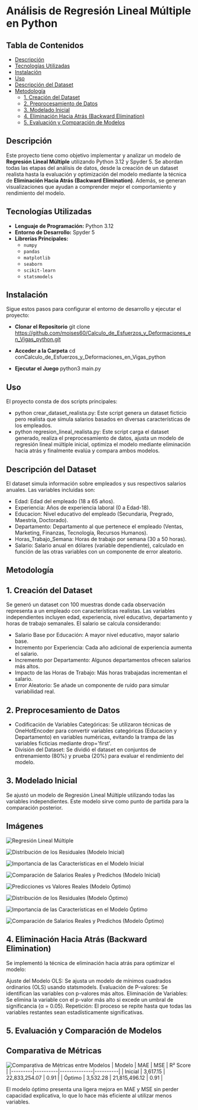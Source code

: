 # Análisis de Regresión Lineal Múltiple en Python

## Tabla de Contenidos

- [Descripción](#descripción)
- [Tecnologías Utilizadas](#tecnologías-utilizadas)
- [Instalación](#instalación)
- [Uso](#uso)
- [Descripción del Dataset](#descripción-del-dataset)
- [Metodología](#metodología)
  - [1. Creación del Dataset](#1-creación-del-dataset)
  - [2. Preprocesamiento de Datos](#2-preprocesamiento-de-datos)
  - [3. Modelado Inicial](#3-modelado-inicial)
  - [4. Eliminación Hacia Atrás (Backward Elimination)](#4-eliminación-hacia-atrás-backward-elimination)
  - [5. Evaluación y Comparación de Modelos](#5-evaluación-y-comparación-de-modelos)


## Descripción

Este proyecto tiene como objetivo implementar y analizar un modelo de **Regresión Lineal Múltiple** utilizando Python 3.12 y Spyder 5. Se abordan todas las etapas del análisis de datos, desde la creación de un dataset realista hasta la evaluación y optimización del modelo mediante la técnica de **Eliminación Hacia Atrás (Backward Elimination)**. Además, se generan visualizaciones que ayudan a comprender mejor el comportamiento y rendimiento del modelo.

## Tecnologías Utilizadas

- **Lenguaje de Programación:** Python 3.12
- **Entorno de Desarrollo:** Spyder 5
- **Librerías Principales:**
  - `numpy`
  - `pandas`
  - `matplotlib`
  - `seaborn`
  - `scikit-learn`
  - `statsmodels`

## Instalación

Sigue estos pasos para configurar el entorno de desarrollo y ejecutar el proyecto:

- **Clonar el Repositorio**
    git clone https://github.com/moises60/Calculo_de_Esfuerzos_y_Deformaciones_en_Vigas_python.git

- **Acceder a la Carpeta**
    cd conCalculo_de_Esfuerzos_y_Deformaciones_en_Vigas_python
    
- **Ejecutar el Juego**
    python3 main.py

## Uso
El proyecto consta de dos scripts principales: 
- python crear_dataset_realista.py: Este script genera un dataset ficticio pero realista que simula salarios basados en diversas características de los empleados.
- python regresion_lineal_realista.py: Este script carga el dataset generado, realiza el preprocesamiento de datos, ajusta un modelo de regresión lineal múltiple inicial, optimiza el modelo mediante eliminación hacia atrás y finalmente evalúa y compara ambos modelos.

## Descripción del Dataset
El dataset simula información sobre empleados y sus respectivos salarios anuales. Las variables incluidas son:
- Edad: Edad del empleado (18 a 65 años).
- Experiencia: Años de experiencia laboral (0 a Edad-18).
- Educacion: Nivel educativo del empleado (Secundaria, Pregrado, Maestría, Doctorado).
- Departamento: Departamento al que pertenece el empleado (Ventas, Marketing, Finanzas, Tecnología, Recursos Humanos).
- Horas_Trabajo_Semana: Horas de trabajo por semana (30 a 50 horas).
- Salario: Salario anual en dólares (variable dependiente), calculado en función de las otras variables con un componente de error aleatorio.

## Metodología
## 1. Creación del Dataset
Se generó un dataset con 100 muestras donde cada observación representa a un empleado con características realistas. Las variables independientes incluyen edad, experiencia, nivel educativo, departamento y horas de trabajo semanales. El salario se calcula considerando:

- Salario Base por Educación: A mayor nivel educativo, mayor salario base.
- Incremento por Experiencia: Cada año adicional de experiencia aumenta el salario.
- Incremento por Departamento: Algunos departamentos ofrecen salarios más altos.
- Impacto de las Horas de Trabajo: Más horas trabajadas incrementan el salario.
- Error Aleatorio: Se añade un componente de ruido para simular variabilidad real.


## 2. Preprocesamiento de Datos
- Codificación de Variables Categóricas: Se utilizaron técnicas de OneHotEncoder para convertir variables categóricas (Educacion y Departamento) en variables numéricas, evitando la trampa de las variables ficticias mediante drop='first'.
- División del Dataset: Se dividió el dataset en conjuntos de entrenamiento (80%) y prueba (20%) para evaluar el rendimiento del modelo.

## 3. Modelado Inicial
Se ajustó un modelo de Regresión Lineal Múltiple utilizando todas las variables independientes. Este modelo sirve como punto de partida para la comparación posterior.
## Imágenes
![Regresión Lineal Múltiple](assets/Predicciones%20vs%20Valores%20Reales.png)

![Distribución de los Residuales (Modelo Inicial)](assets/Distribución%20de%20los%20Residuales%20(Modelo%20Inicial).png)

![Importancia de las Características en el Modelo Inicial](assets/Importancia%20de%20las%20Características%20en%20el%20Modelo%20Inicial.png)

![Comparación de Salarios Reales y Predichos (Modelo Inicial)](assets/Comparación%20de%20Salarios%20Reales%20y%20Predichos%20(Modelo%20Inicial).png)

![Predicciones vs Valores Reales (Modelo Óptimo)](assets/Predicciones%20vs%20Valores%20Reales%20(Modelo%20Óptimo).png)

![Distribución de los Residuales (Modelo Óptimo)](assets/Distribución%20de%20los%20Residuales%20(Modelo%20Óptimo).png)

![Importancia de las Características en el Modelo Óptimo](assets/Importancia%20de%20las%20Características%20en%20el%20Modelo%20Óptimo.png)

![Comparación de Salarios Reales y Predichos (Modelo Óptimo)](assets/Comparación%20de%20Salarios%20Reales%20y%20Predichos%20(Modelo%20Óptimo).png)

## 4. Eliminación Hacia Atrás (Backward Elimination)
Se implementó la técnica de eliminación hacia atrás para optimizar el modelo:

Ajuste del Modelo OLS: Se ajusta un modelo de mínimos cuadrados ordinarios (OLS) usando statsmodels.
Evaluación de P-valores: Se identifican las variables con p-valores más altos.
Eliminación de Variables: Se elimina la variable con el p-valor más alto si excede un umbral de significancia (α = 0.05).
Repetición: El proceso se repite hasta que todas las variables restantes sean estadísticamente significativas.


## 5. Evaluación y Comparación de Modelos
## Comparativa de Métricas
![Comparativa de Métricas entre Modelos](assets/Comparativa%20de%20Métricas%20entre%20Modelos.png)
| Modelo  | MAE      | MSE          | R² Score |
|---------|----------|--------------|----------|
| Inicial | 3,617.15 | 22,833,254.07 | 0.91     |
| Óptimo  | 3,532.28 | 21,815,496.12 | 0.91     |

El modelo óptimo presenta una ligera mejora en MAE y MSE sin perder capacidad explicativa, lo que lo hace más eficiente al utilizar menos variables.

